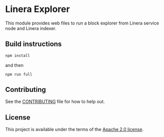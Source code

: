 # Linera Explorer

<!-- cargo-rdme start -->

This module provides web files to run a block explorer from Linera service node and Linera indexer.

<!-- cargo-rdme end -->

## Build instructions

```bash
npm install
```
and then
```
npm run full
```

## Contributing

See the [CONTRIBUTING](../CONTRIBUTING.md) file for how to help out.

## License

This project is available under the terms of the [Apache 2.0 license](../LICENSE).
